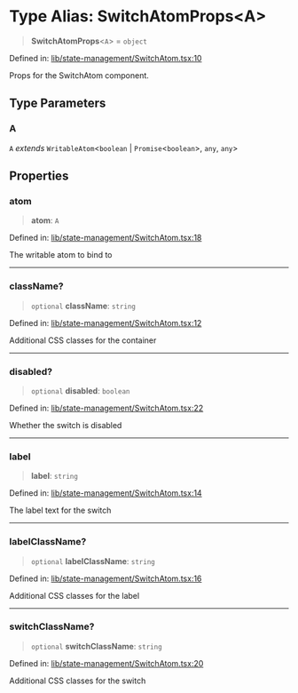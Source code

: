 # Type Alias: SwitchAtomProps\<A\>

> **SwitchAtomProps**\<`A`\> = `object`

Defined in: [lib/state-management/SwitchAtom.tsx:10](https://github.com/aldesgroup/goaldn/blob/6a7943d02984b1a6b41d76a3a483a1484b644076/lib/state-management/SwitchAtom.tsx#L10)

Props for the SwitchAtom component.

## Type Parameters

### A

`A` *extends* `WritableAtom`\<`boolean` \| `Promise`\<`boolean`\>, `any`, `any`\>

## Properties

### atom

> **atom**: `A`

Defined in: [lib/state-management/SwitchAtom.tsx:18](https://github.com/aldesgroup/goaldn/blob/6a7943d02984b1a6b41d76a3a483a1484b644076/lib/state-management/SwitchAtom.tsx#L18)

The writable atom to bind to

***

### className?

> `optional` **className**: `string`

Defined in: [lib/state-management/SwitchAtom.tsx:12](https://github.com/aldesgroup/goaldn/blob/6a7943d02984b1a6b41d76a3a483a1484b644076/lib/state-management/SwitchAtom.tsx#L12)

Additional CSS classes for the container

***

### disabled?

> `optional` **disabled**: `boolean`

Defined in: [lib/state-management/SwitchAtom.tsx:22](https://github.com/aldesgroup/goaldn/blob/6a7943d02984b1a6b41d76a3a483a1484b644076/lib/state-management/SwitchAtom.tsx#L22)

Whether the switch is disabled

***

### label

> **label**: `string`

Defined in: [lib/state-management/SwitchAtom.tsx:14](https://github.com/aldesgroup/goaldn/blob/6a7943d02984b1a6b41d76a3a483a1484b644076/lib/state-management/SwitchAtom.tsx#L14)

The label text for the switch

***

### labelClassName?

> `optional` **labelClassName**: `string`

Defined in: [lib/state-management/SwitchAtom.tsx:16](https://github.com/aldesgroup/goaldn/blob/6a7943d02984b1a6b41d76a3a483a1484b644076/lib/state-management/SwitchAtom.tsx#L16)

Additional CSS classes for the label

***

### switchClassName?

> `optional` **switchClassName**: `string`

Defined in: [lib/state-management/SwitchAtom.tsx:20](https://github.com/aldesgroup/goaldn/blob/6a7943d02984b1a6b41d76a3a483a1484b644076/lib/state-management/SwitchAtom.tsx#L20)

Additional CSS classes for the switch
